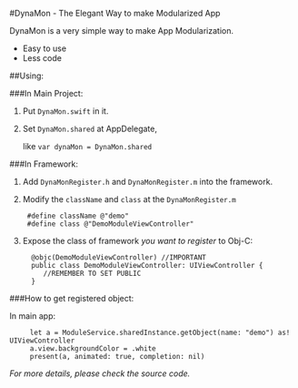 #DynaMon - The Elegant Way to make Modularized App

DynaMon is a very simple way to make App Modularization.
* Easy to use
* Less code

##Using:

###In Main Project:
1. Put `DynaMon.swift` in it.
2. Set `DynaMon.shared` at AppDelegate,

   like `var dynaMon = DynaMon.shared`

###In Framework:
1. Add `DynaMonRegister.h` and `DynaMonRegister.m` into the framework.
2. Modify the `className` and `class` at the `DynaMonRegister.m`

        #define className @"demo"
        #define class @"DemoModuleViewController"

3. Expose the class of framework _you want to register_ to Obj-C:

         @objc(DemoModuleViewController) //IMPORTANT
         public class DemoModuleViewController: UIViewController {
            //REMEMBER TO SET PUBLIC
         }

###How to get registered object:

In main app:

         let a = ModuleService.sharedInstance.getObject(name: "demo") as! UIViewController
         a.view.backgroundColor = .white
         present(a, animated: true, completion: nil)

*For more details, please check the source code.*